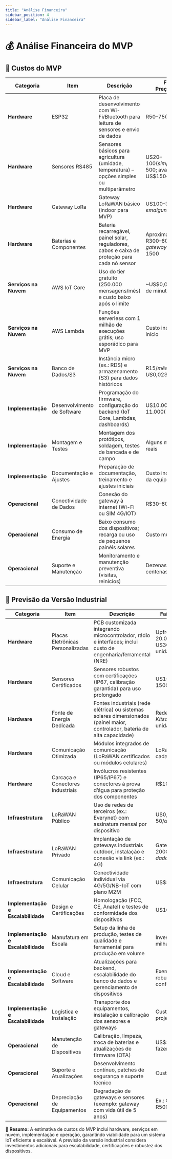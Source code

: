 ```yaml
---
title: "Análise Financeira"
sidebar_position: 4
sidebar_label: "Análise Financeira"
---
```


# 💰 Análise Financeira do MVP

## 📌 Custos do MVP

| **Categoria**             | **Item**                      | **Descrição**                                                                 | **Faixa de Preço/Unidade**                |
|---------------------------|--------------------------------|-----------------------------------------------------------------------------|------------------------------------------|
| **Hardware**              | ESP32                          | Placa de desenvolvimento com Wi-Fi/Bluetooth para leitura de sensores e envio de dados | R$50–75 (~US$10–15)                       |
| **Hardware**              | Sensores RS485                 | Sensores básicos para agricultura (umidade, temperatura) – opções simples ou multiparâmetro | US$20–100 (simples: ~R$100–500; avançados: US$150–500) |
| **Hardware**              | Gateway LoRa                   | Gateway LoRaWAN básico (indoor para MVP)                                    | US$100–300; em alguns casos ~US$139      |
| **Hardware**              | Baterias e Componentes         | Bateria recarregável, painel solar, reguladores, cabos e caixa de proteção para cada nó sensor | Aproximadamente R$300–600 por nó; gateway (único) ~R$700–1500 |
| **Serviços na Nuvem**     | AWS IoT Core                   | Uso do tier gratuito (250.000 mensagens/mês) e custo baixo após o limite    | ~US$0,08 por 1 milhão de minutos conectados |
| **Serviços na Nuvem**     | AWS Lambda                     | Funções serverless com 1 milhão de execuções grátis; uso esporádico para MVP | Custo insignificante no início          |
| **Serviços na Nuvem**     | Banco de Dados/S3              | Instância micro (ex.: RDS) e armazenamento (S3) para dados históricos       | R$15/mês (RDS); US$0,023/GB/mês (S3)    |
| **Implementação**         | Desenvolvimento de Software    | Programação do firmware, configuração do backend (IoT Core, Lambdas, dashboards) | US$10.000–11.000 (~R$50–55 mil)       |
| **Implementação**         | Montagem e Testes              | Montagem dos protótipos, soldagem, testes de bancada e de campo             | Alguns milhares de reais                |
| **Implementação**         | Documentação e Ajustes         | Preparação de documentação, treinamento e ajustes iniciais                   | Custo indireto (horas da equipe)        |
| **Operacional**           | Conectividade de Dados         | Conexão do gateway à internet (Wi-Fi ou SIM 4G/IOT)                          | R$30–60/mês                              |
| **Operacional**           | Consumo de Energia             | Baixo consumo dos dispositivos; recarga ou uso de pequenos painéis solares   | Custo muito baixo                        |
| **Operacional**           | Suporte e Manutenção           | Monitoramento e manutenção preventiva (visitas, reinícios)                   | Dezenas a poucas centenas de reais/mês   |

## 📌 Previsão da Versão Industrial

| **Categoria**                         | **Item**                              | **Descrição**                                                                 | **Faixa de Preço/Investimento**                |
|---------------------------------------|--------------------------------------|-----------------------------------------------------------------------------|------------------------------------------|
| **Hardware**                          | Placas Eletrônicas Personalizadas    | PCB customizada integrando microcontrolador, rádio e interfaces; inclui custo de engenharia/ferramental (NRE) | Upfront: US$5.000–20.000 (R$25k–100k); Produção: US$30–50 (R$150–250) por unidade |
| **Hardware**                          | Sensores Certificados                | Sensores robustos com certificações (IP67, calibração garantida) para uso prolongado | US$150–500; no Brasil: R$800–1500 por sensor |
| **Hardware**                          | Fonte de Energia Dedicada            | Fontes industriais (rede elétrica) ou sistemas solares dimensionados (painel maior, controlador, bateria de alta capacidade) | Rede elétrica: R$100–200; Kit solar: R$500–1000 por unidade |
| **Hardware**                          | Comunicação Otimizada                | Módulos integrados de comunicação (LoRaWAN certificados ou módulos celulares) | LoRa: US$10–20; Celular: ~US$50 cada |
| **Hardware**                          | Carcaça e Conectores Industriais     | Invólucros resistentes (IP65/IP67) e conectores à prova d’água para proteção dos componentes | R$100–300 por unidade |
| **Infraestrutura**                     | LoRaWAN Público                      | Uso de redes de terceiros (ex.: Everynet) com assinatura mensal por dispositivo | US$0,50/dispositivo/mês (aprox. R$2,50) |
| **Infraestrutura**                     | LoRaWAN Privado                      | Implantação de gateways industriais outdoor, instalação e conexão via link (ex.: 4G) | Gateways: US$500–2000 cada (ex.: ~US$800 = R$4k); dados: ~R$200/mês |
| **Infraestrutura**                     | Comunicação Celular                   | Conectividade individual via 4G/5G/NB-IoT com plano M2M | US$50–150/mês por dispositivo |
| **Implementação e Escalabilidade**     | Design e Certificações               | Homologação (FCC, CE, Anatel) e testes de conformidade dos dispositivos | US$10k–20k (R$50–100k) |
| **Implementação e Escalabilidade**     | Manufatura em Escala                 | Setup da linha de produção, testes de qualidade e ferramental para produção em volume | Investimento de dezenas de milhares de reais |
| **Implementação e Escalabilidade**     | Cloud e Software                     | Atualizações para backend, escalabilidade do banco de dados e gerenciamento de dispositivos | Exemplo: banco de dados robusto ~US$200/mês (varia conforme uso) |
| **Implementação e Escalabilidade**     | Logística e Instalação               | Transporte dos equipamentos, instalação e calibração dos sensores e gateways | Custos variáveis conforme projeto |
| **Operacional**                         | Manutenção de Dispositivos           | Calibração, limpeza, troca de baterias e atualizações de firmware (OTA) | US$500–2000/ano por grupo ou fazenda |
| **Operacional**                         | Suporte e Atualizações               | Desenvolvimento contínuo, patches de segurança e suporte técnico | Custo operacional variável |
| **Operacional**                         | Depreciação de Equipamentos          | Degradação de gateways e sensores (exemplo: gateway com vida útil de 5 anos) | Ex.: Gateway de R$5000 → ~R$1000/ano |

📌 **Resumo:** A estimativa de custos do MVP inclui hardware, serviços em nuvem, implementação e operação, garantindo viabilidade para um sistema IoT eficiente e escalável. A previsão da versão industrial considera investimentos adicionais para escalabilidade, certificações e robustez dos dispositivos.



